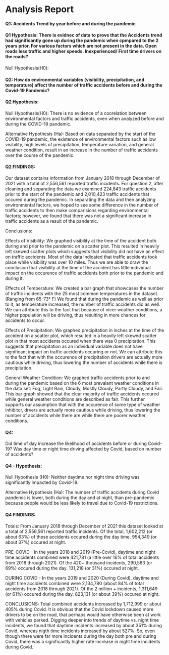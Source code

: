 # Analysis Report
#### Q1: Accidents Trend by year before and during the pandemic
#### Q1 Hypothesis: There is evidnec of data to prove that the Accidents trend had significantly gone up during the pandemic when cpmpared to the 2 years prior. For various factors which are not present in the data. Open roads less traffic and higher speeds. Inexperienced/ First time drivers on the roads?
Null Hypothesis(H0): 

#### Q2: How do environmental variables (visibility, precipitation, and temperature) affect the number of traffic accidents before and during the Covid-19 Pandemic?
#### Q2 Hypothesis: 
Null Hypothesis(H0): There is no evidence of a coorelation between environmental factors and traffic accidents, even when analyzed before and during the COVID-19 pandemic. 

Alternative Hypothesis (Ha): Based on data separated by the start of the COVID-19 pandemic, the existence of environmental factors such as low visibility, high levels of precipitation, temperature variation, and general weather condition, result in an increase in the number of traffic accidents over the course of the pandemic. 
#### Q2 FINDINGS:

Our dataset contains information from January 2018 through December of 2021 with a total of 2,556,561 reported traffic incidents. For question 2, after cleaning and separating the data we examined 224,843 traffic accidents prior to the start of the pandemic and 2,010,423 traffic accidents that occured during the pandemic. In separating the data and then analyzing environmental factors, we hoped to see some difference in the number of traffic accidents to then make comparisions regarding environmental factors; however, we found that there was not a significant increase in traffic accidents as a result of the pandemic. 

Conclusions: 

Effects of Visibility: We graphed visibility at the time of the accident both during and prior to the pandemic on a scatter plot. This resulted in heavily left skewed scatter plots which suggests that visibility did not have an effect on traffic accidents. Most of the data indicated that traffic accidents took place while visibility was over 10 miles. Thus we are able to draw the conclusion that visibility at the time of the accident has little individual impact on the occurence of traffic accidents both prior to the pandemic and during it. 
 
Effects of Temperature: We created a bar graph that showcases the number of traffic incidents with the 25 most common temperatures in the dataset. (Ranging from 65-73° F) We found that during the pandemic as well as prior to it, as temperature increased, the number of traffic accidents did as well. We can attribute this to the fact that because of nicer weather conditions, a higher population will be driving, thus resulting in more chances for accidents to occur. 

Effects of Precipitation: We graphed precipitation in inches at the time of the accident on a scatter plot, which resulted in a heavily left skewed scatter plot in that most accidents occured when there was 0 precipitation. This suggests that precipitation as an individual variable does not have significant impact on traffic accidents occuring or not. We can attribute this to the fact that with the occurence of precipitation drivers are actually more cautious while driving, thus lowering the number of accidents while there is precipitation. 

General Weather Condition: We graphed traffic accidents prior to and during the pandemic based on the 6 most prevalant weather conditions in the data set: Fog, Light Rain, Cloudy, Mostly Cloudy, Partly Cloudy, and Fair. This bar graph showed that the clear majority of traffic accidents occured while general weather conditions are described as fair. This further supports our assumption that with the occurence of some type of weather inhibitor, drvers are actually more cautious while driving, thus lowering the number of accidents while there are while there are poorer weather conditions. 

#### Q4: 
Did time of day increase the likelihood of accidents before or during Covid-19? Was day time or night time driving affected by Covid, based on number of accidents?

#### Q4 - Hypothesis: 
Null Hypothesis (H0): Neither daytime nor night time driving was significantly impacted by Covid-19. 

Alternative Hypothesis (Ha): The number of traffic accidents during Covid pandemic is lower, both during the day and at night, than pre-pandemic because people would be less likely to travel due to Covid-19 restrictions.

#### Q4 FINDINGS:

 Totals: 
  From January 2018 through December of 2021 this dataset looked at a total of 2,556,561 reported traffic incidents.
  Of the total, 1,602,212 (or about 63%) of these accidents occured during the day time.
  954,349 (or about 37%) occured at night.
 
 PRE-COVID - 
  In the years 2018 and 2019 (Pre-Covid), daytime and night time accidents combined were 421,781 (a little over 16% of total accidents   from 2018 through 2021).
  Of the 420+ thousand incidents, 290,563 (or 69%) occured during the day.
  131,218 (or 31%) occured at night.
 
 DURING COVID - 
  In the years 2019 and 2020 (During Covid), daytime and night time accidents combined were 2,134,780 (about 84% of total                 accidents from 2018 through 2021).
  Of the 2 million + incidents, 1,311,649 (or 61%) occured during the day.
  823,131 (or about 39%) occured at night.
  
  CONCLUSIONS: 
    Total combined accidents increased by 1,712,999 or about 405% during Covid. It is obvious that the Covid lockdown caused more           drivers to be on the road, that perhaps would have otherwise been at work with vehicles parked. Digging deeper into trends of           daytime vs. night time incidents, we found that daytime incidents increased by about 351% during Covid, whereas nigth time             incidents increased by about 527%. So, even though there were far more incidents during the day both pre and during Covid, there       was a significantly higher rate increase in night time incidents during Covid.
  
 
